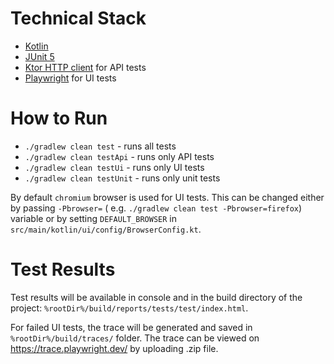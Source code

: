 # Technical Stack

- [Kotlin](https://kotlinlang.org/)
- [JUnit 5](https://junit.org/junit5/)
- [Ktor HTTP client](https://ktor.io/docs/getting-started-ktor-client.html) for API tests
- [Playwright](https://playwright.dev/java/docs/intro) for UI tests

# How to Run

- `./gradlew clean test` - runs all tests
- `./gradlew clean testApi` - runs only API tests
- `./gradlew clean testUi` - runs only UI tests
- `./gradlew clean testUnit` - runs only unit tests

By default `chromium` browser is used for UI tests. This can be changed either by passing `-Pbrowser=` (
e.g. `./gradlew clean test -Pbrowser=firefox`) variable or by setting `DEFAULT_BROWSER`
in `src/main/kotlin/ui/config/BrowserConfig.kt`.

# Test Results

Test results will be available in console and in the build directory of the
project: `%rootDir%/build/reports/tests/test/index.html`.

For failed UI tests, the trace will be generated and saved in `%rootDir%/build/traces/` folder. The trace can be viewed
on https://trace.playwright.dev/ by uploading .zip file.
